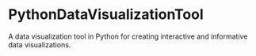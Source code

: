 # PythonDataVisualizationTool
A data visualization tool in Python for creating interactive and informative data visualizations.
